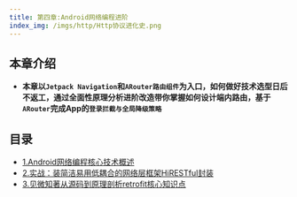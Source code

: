 ```yaml
---
title: 第四章:Android网络编程进阶
index_img: /imgs/http/Http协议进化史.png
---
```


## 本章介绍
- <b>本章以`Jetpack Navigation`和`ARouter路由组件`为入口，如何做好技术选型日后不返工，通过全面性原理分析进阶改造带你掌握如何设计端内路由，基于`ARouter`完成App的`登录拦截与全局降级策略`</b>

## 目录
* [1.Android网络编程核心技术概述](../http/study-1/)
* [2.实战：装简洁易用低耦合的网络层框架HiRESTful封装](../http/study-2/)
* [3.见微知著从源码到原理剖析retrofit核心知识点](../http/study-3/)
